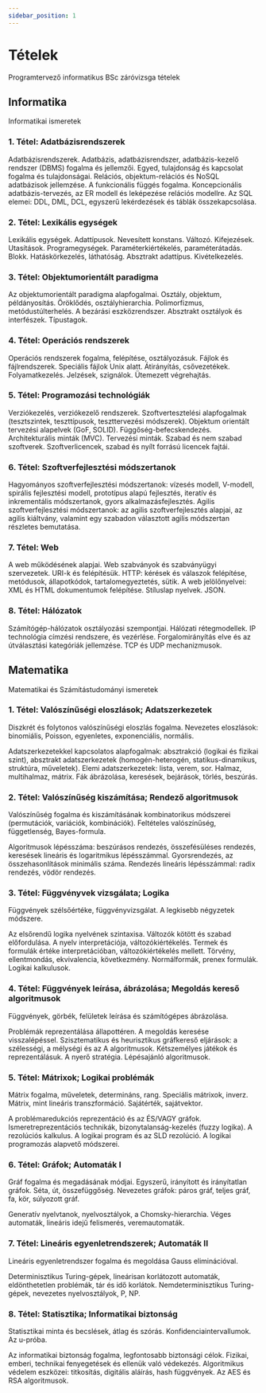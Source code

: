 ```yaml
---
sidebar_position: 1
---
```


# Tételek

Programtervező informatikus BSc záróvizsga tételek

## Informatika

Informatikai ismeretek

### 1. Tétel: Adatbázisrendszerek

Adatbázisrendszerek. Adatbázis, adatbázisrendszer, adatbázis-kezelő rendszer (DBMS) fogalma és jellemzői. Egyed, tulajdonság és kapcsolat fogalma és tulajdonságai. Relációs, objektum-relációs és NoSQL adatbázisok jellemzése. A funkcionális függés fogalma. Koncepcionális adatbázis-tervezés, az ER modell és leképezése relációs modellre. Az SQL elemei: DDL, DML, DCL, egyszerű lekérdezések és táblák összekapcsolása.

### 2. Tétel: Lexikális egységek

Lexikális egységek. Adattípusok. Nevesített konstans. Változó. Kifejezések. Utasítások. Programegységek. Paraméterkiértékelés, paraméterátadás. Blokk. Hatáskörkezelés, láthatóság. Absztrakt adattípus. Kivételkezelés.

### 3. Tétel: Objektumorientált paradigma

Az objektumorientált paradigma alapfogalmai. Osztály, objektum, példányosítás. Öröklődés, osztályhierarchia. Polimorfizmus, metódustúlterhelés. A bezárási eszközrendszer. Absztrakt osztályok és interfészek. Típustagok.

### 4. Tétel: Operációs rendszerek

Operációs rendszerek fogalma, felépítése, osztályozásuk. Fájlok és fájlrendszerek. Speciális fájlok Unix alatt. Átirányítás, csővezetékek. Folyamatkezelés. Jelzések, szignálok. Ütemezett végrehajtás.

### 5. Tétel: Programozási technológiák

Verziókezelés, verziókezelő rendszerek. Szoftvertesztelési alapfogalmak (tesztszintek, teszttípusok, teszttervezési módszerek). Objektum orientált tervezési alapelvek (GoF, SOLID). Függőség-befecskendezés. Architekturális minták (MVC). Tervezési minták. Szabad és nem szabad szoftverek. Szoftverlicencek, szabad és nyílt forrású licencek fajtái.

### 6. Tétel: Szoftverfejlesztési módszertanok

Hagyományos szoftverfejlesztési módszertanok: vízesés modell, V-modell, spirális fejlesztési modell, prototípus alapú fejlesztés, iteratív és inkrementális módszertanok, gyors alkalmazásfejlesztés. Agilis szoftverfejlesztési módszertanok: az agilis szoftverfejlesztés alapjai, az agilis kiáltvány, valamint egy szabadon választott agilis módszertan részletes bemutatása.

### 7. Tétel: Web

A web működésének alapjai. Web szabványok és szabványügyi szervezetek. URI-k és felépítésük. HTTP: kérések és válaszok felépítése, metódusok, állapotkódok, tartalomegyeztetés, sütik. A web jelölőnyelvei: XML és HTML dokumentumok felépítése. Stíluslap nyelvek. JSON.

### 8. Tétel: Hálózatok

Számítógép-hálózatok osztályozási szempontjai. Hálózati rétegmodellek. IP technológia címzési rendszere, és vezérlése. Forgalomirányítás elve és az útválasztási kategóriák jellemzése. TCP és UDP mechanizmusok.

## Matematika

Matematikai és Számítástudományi ismeretek

### 1. Tétel: Valószínűségi eloszlások; Adatszerkezetek

Diszkrét és folytonos valószínűségi eloszlás fogalma. Nevezetes eloszlások: binomiális, Poisson, egyenletes, exponenciális, normális.

Adatszerkezetekkel kapcsolatos alapfogalmak: absztrakció (logikai és fizikai szint), absztrakt adatszerkezetek (homogén-heterogén, statikus-dinamikus, struktúra, műveletek). Elemi adatszerkezetek: lista, verem, sor. Halmaz, multihalmaz, mátrix. Fák ábrázolása, keresések, bejárások, törlés, beszúrás.

### 2. Tétel: Valószínűség kiszámítása; Rendező algoritmusok

Valószínűség fogalma és kiszámításának kombinatorikus módszerei (permutációk, variációk, kombinációk). Feltételes valószínűség, függetlenség, Bayes-formula.

Algoritmusok lépésszáma: beszúrásos rendezés, összefésüléses rendezés, keresések lineáris és logaritmikus lépésszámmal. Gyorsrendezés, az összehasonlítások minimális száma. Rendezés lineáris lépésszámmal: radix rendezés, vödör rendezés.

### 3. Tétel: Függvényvek vizsgálata; Logika

Függvények szélsőértéke, függvényvizsgálat. A legkisebb négyzetek módszere.

Az elsőrendű logika nyelvének szintaxisa. Változók kötött és szabad előfordulása. A nyelv interpretációja, változókiértékelés. Termek és formulák értéke interpretációban, változókiértékelés mellett. Törvény, ellentmondás, ekvivalencia, következmény. Normálformák, prenex formulák. Logikai kalkulusok.

### 4. Tétel: Függvények leírása, ábrázolása; Megoldás kereső algoritmusok

Függvények, görbék, felületek leírása és számítógépes ábrázolása.

Problémák reprezentálása állapottéren. A megoldás keresése visszalépéssel. Szisztematikus és heurisztikus gráfkereső eljárások: a szélességi, a mélységi és az A algoritmusok. Kétszemélyes játékok és reprezentálásuk. A nyerő stratégia. Lépésajánló algoritmusok.

### 5. Tétel: Mátrixok; Logikai problémák

Mátrix fogalma, műveletek, determináns, rang. Speciális mátrixok, inverz. Mátrix, mint lineáris transzformáció. Sajátérték, sajátvektor.

A problémaredukciós reprezentáció és az ÉS/VAGY gráfok. Ismeretreprezentációs technikák, bizonytalanság-kezelés (fuzzy logika). A rezolúciós kalkulus. A logikai program és az SLD rezolúció. A logikai programozás alapvető módszerei.

### 6. Tétel: Gráfok; Automaták I

Gráf fogalma és megadásának módjai. Egyszerű, irányított és irányítatlan gráfok. Séta, út, összefüggőség. Nevezetes gráfok: páros gráf, teljes gráf, fa, kör, súlyozott gráf.

Generatív nyelvtanok, nyelvosztályok, a Chomsky-hierarchia. Véges automaták, lineáris idejű felismerés, veremautomaták.

### 7. Tétel: Lineáris egyenletrendszerek; Automaták II

Lineáris egyenletrendszer fogalma és megoldása Gauss eliminációval.

Determinisztikus Turing-gépek, lineárisan korlátozott automaták, eldönthetetlen problémák, tár és idő korlátok. Nemdeterminisztikus Turing-gépek, nevezetes nyelvosztályok, P, NP.

### 8. Tétel: Statisztika; Informatikai biztonság

Statisztikai minta és becslések, átlag és szórás. Konfidenciaintervallumok. Az u-próba.

Az informatikai biztonság fogalma, legfontosabb biztonsági célok. Fizikai, emberi, technikai fenyegetések és ellenük való védekezés. Algoritmikus védelem eszközei: titkosítás, digitális aláírás, hash függvények. Az AES és RSA algoritmusok.
